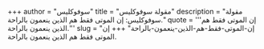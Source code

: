 +++
author = "سوفوكليس"
title = "مقولة سوفوكليس"
description = "مقولة سوفوكليس: إن الموتى فقط هم الذين ينعمون بالراحة."
quote = '''إن الموتى فقط هم الذين ينعمون بالراحة.''' 
slug = "إن-الموتى-فقط-هم-الذين-ينعمون-بالراحة"
+++
إن الموتى فقط هم الذين ينعمون بالراحة.
